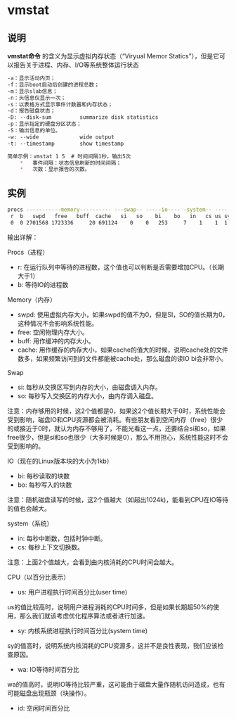 # **vmstat**

## 说明

**vmstat命令** 的含义为显示虚拟内存状态（“Viryual Memor Statics”），但是它可以报告关于进程、内存、I/O等系统整体运行状态

```markdown
-a：显示活动内页；
-f：显示boot启动后创建的进程总数；
-m：显示slab信息；
-n：头信息仅显示一次；
-s：以表格方式显示事件计数器和内存状态；
-d：报告磁盘状态；
-D: --disk-sum         summarize disk statistics
-p：显示指定的硬盘分区状态；
-S：输出信息的单位。
-w: --wide             wide output
-t: --timestamp        show timestamp

简单示例：vmstat 1 5  # 时间间隔1秒，输出5次
    *   事件间隔：状态信息刷新的时间间隔；
    *   次数：显示报告的次数。
```

## 实例

```bash
procs -----------memory---------- ---swap-- -----io---- -system-- ------cpu-----
 r  b   swpd   free   buff  cache   si   so    bi    bo   in   cs us sy id wa st
 0  0 2701568 1723336     20 691124    0    0   253     7    1    1  1  1 98  1  0
```

输出详解：

Procs（进程）

* r: 在运行队列中等待的进程数，这个值也可以判断是否需要增加CPU。（长期大于1）
* b: 等待IO的进程数

Memory（内存）

* swpd: 使用虚拟内存大小，如果swpd的值不为0，但是SI，SO的值长期为0，这种情况不会影响系统性能。
* free: 空闲物理内存大小。
* buff: 用作缓冲的内存大小。
* cache: 用作缓存的内存大小，如果cache的值大的时候，说明cache处的文件数多，如果频繁访问到的文件都能被cache处，那么磁盘的读IO bi会非常小。

Swap

*   si: 每秒从交换区写到内存的大小，由磁盘调入内存。
*   so: 每秒写入交换区的内存大小，由内存调入磁盘。

注意：内存够用的时候，这2个值都是0，如果这2个值长期大于0时，系统性能会受到影响，磁盘IO和CPU资源都会被消耗。有些朋友看到空闲内存（free）很少的或接近于0时，就认为内存不够用了，不能光看这一点，还要结合si和so，如果free很少，但是si和so也很少（大多时候是0），那么不用担心，系统性能这时不会受到影响的。

IO（现在的Linux版本块的大小为1kb）

*   bi: 每秒读取的块数
*   bo: 每秒写入的块数

注意：随机磁盘读写的时候，这2个值越大（如超出1024k)，能看到CPU在IO等待的值也会越大。

system（系统）

*   in: 每秒中断数，包括时钟中断。
*   cs: 每秒上下文切换数。

注意：上面2个值越大，会看到由内核消耗的CPU时间会越大。

CPU（以百分比表示）

* us: 用户进程执行时间百分比(user time)

us的值比较高时，说明用户进程消耗的CPU时间多，但是如果长期超50%的使用，那么我们就该考虑优化程序算法或者进行加速。

* sy: 内核系统进程执行时间百分比(system time)

sy的值高时，说明系统内核消耗的CPU资源多，这并不是良性表现，我们应该检查原因。

*   wa: IO等待时间百分比

wa的值高时，说明IO等待比较严重，这可能由于磁盘大量作随机访问造成，也有可能磁盘出现瓶颈（块操作）。

*   id: 空闲时间百分比


